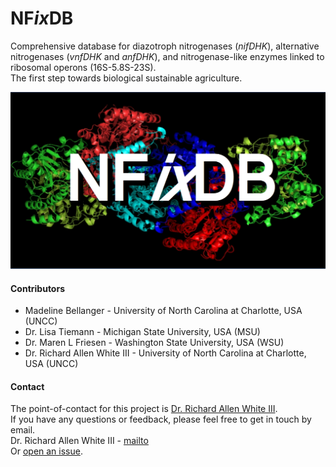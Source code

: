 # NF*ix*DB
Comprehensive database for diazotroph nitrogenases (*nifDHK*), alternative nitrogenases (*vnfDHK* and *anfDHK*), and nitrogenase-like enzymes linked to ribosomal operons (16S-5.8S-23S).<br />
The first step towards biological sustainable agriculture.

![GitHub Logo](NFixDB.jpg)

#### Contributors
- Madeline Bellanger - University of North Carolina at Charlotte, USA (UNCC)
- Dr. Lisa Tiemann - Michigan State University, USA (MSU)
- Dr. Maren L Friesen - Washington State University, USA (WSU)
- Dr. Richard Allen White III - University of North Carolina at Charlotte, USA (UNCC)

#### Contact 
The point-of-contact for this project is [Dr. Richard Allen White III](https://github.com/raw937).<br />
If you have any questions or feedback, please feel free to get in touch by email. <br />
Dr. Richard Allen White III - [mailto](mailto:rwhit101@uncc.edu)  <br />
Or [open an issue](https://github.com/raw-lab/NFixDB/issues).
